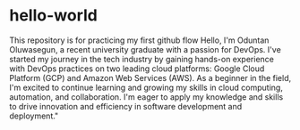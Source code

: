 # hello-world
This repository is for practicing my first github flow
Hello, I'm Oduntan Oluwasegun, a recent university graduate with a passion for DevOps. I've started my journey in the tech industry by gaining hands-on experience with DevOps practices on two leading cloud platforms: Google Cloud Platform (GCP) and Amazon Web Services (AWS). As a beginner in the field, I'm excited to continue learning and growing my skills in cloud computing, automation, and collaboration. I'm eager to apply my knowledge and skills to drive innovation and efficiency in software development and deployment."
